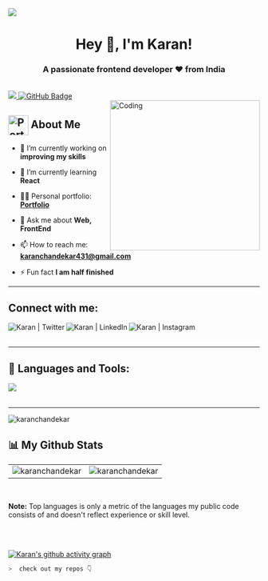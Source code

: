 <img src="https://camo.githubusercontent.com/48ec00ed4c84e771db4a1db90b56352923a8d644452a32b434d68e97006c9337/68747470733a2f2f63686b736b696c6c732e636f6d2f77702d636f6e74656e742f75706c6f6164732f323032302f30342f504e432d416e696d617465642d42616e6e6572732e676966">

<h1 align="center">Hey 👋, I'm Karan!</h1>
<h3 align="center">A passionate frontend developer ❤ from India</h3>

<br>

<a href="https://github.com/KaranChandekar/github-profile-views-counter">
    <img src="https://komarev.com/ghpvc/?username=KaranChandekar">
</a>
<a href="https://github.com/KaranChandekar?tab=followers"><img src="https://img.shields.io/github/followers/KaranChandekar?label=Followers&style=social" alt="GitHub Badge"></a>

<br>

<img align="right" alt="Coding" width="300" src="https://miro.medium.com/max/1360/0*7Q3yvSIv_t0ioJ-Z.gif">

## <img src="https://i.postimg.cc/Wbq9jQMN/profile-logo.png" alt="Portfolio" width="40" height="40" align="center"/> About Me

- 🔭 I’m currently working on **improving my skills**

- 🌱 I’m currently learning **React**

- 👨‍💻 Personal portfolio: **<a href="https://portfolio-me-karanchandekar.vercel.app/" target="_blank">Portfolio</a>**

- 💬 Ask me about **Web, FrontEnd**

- 📫 How to reach me: **karanchandekar431@gmail.com**

- ⚡ Fun fact **I am half finished**

---

## Connect with me:

<a href="https://twitter.com/karanchandekar1" target="_blank"><img align="left" alt="Karan | Twitter" src="https://skillicons.dev/icons?i=twitter" /></a>
<a href="https://www.linkedin.com/in/karan-chandekar-a87263219/" target="_blank"><img align="left" alt="Karan | LinkedIn" src="https://skillicons.dev/icons?i=linkedin" /></a>
<a href="https://www.instagram.com/karan.21.10/" target="_blank"><img align="left" alt="Karan | Instagram" src="https://skillicons.dev/icons?i=instagram" /></a>

<br />
<br />

---

## 🚀 Languages and Tools:

<img align="left" src="https://skillicons.dev/icons?i=html,css,js,react,bootstrap,tailwind,sass,nodejs,express,git,github,vscode" />

<br />
<br />

---

<p><img src="https://github-readme-streak-stats.herokuapp.com/?user=karanchandekar&theme=radical&hide_border=true" alt="karanchandekar" /></p>

## 📊 My Github Stats

<table>
  <tr>
    <td><img src="https://github-readme-stats.vercel.app/api?username=karanchandekar&show_icons=true&locale=en&theme=radical&hide_border=true" alt="karanchandekar" /></td>
    <td><img src="https://github-readme-stats.vercel.app/api/top-langs?username=karanchandekar&show_icons=true&locale=en&layout=compact&theme=radical&hide_border=true" alt="karanchandekar" /></td
  </tr>
</table>

<br>

<b>Note:</b> Top languages is only a metric of the languages my public code consists of and doesn't reflect experience or skill level.

<br/>
<br/>

[![Karan's github activity graph](https://activity-graph.herokuapp.com/graph?username=KaranChandekar&theme=dracula)](https://github.com/KaranChandekar/github-readme-activity-graph)
  
```zsh
>  check out my repos 👇
```
   
